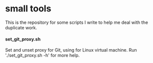 # small tools
This is the repository for some scripts I write to help me deal with the 
duplicate work.
#### set_git_proxy.sh
Set and unset proxy for Git, using for Linux virtual machine. Run './set_git_proxy.sh -h' for more help.
